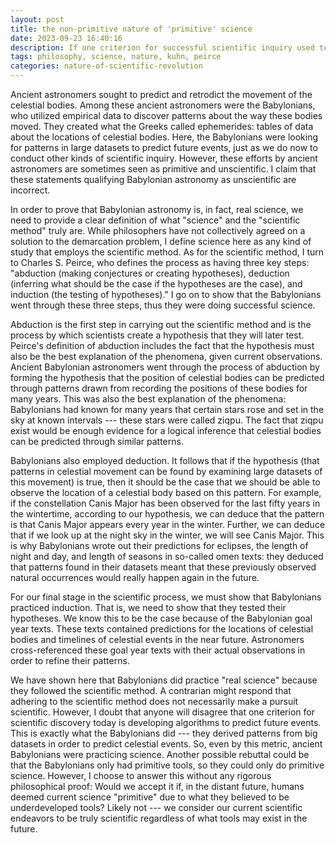 ```yaml
---
layout: post
title: the non-primitive nature of 'primitive' science
date: 2023-09-23 16:40:16
description: If one criterion for successful scientific inquiry used today is developing algorithms for predicting future events, then weren’t the Babylonians doing successful science by our own criteria?
tags: philosophy, science, nature, kuhn, peirce
categories: nature-of-scientific-revolution
---
```


Ancient astronomers sought to predict and retrodict the movement of the celestial bodies. Among these ancient astronomers were the Babylonians, who utilized empirical data to discover patterns about the way these bodies moved. They created what the Greeks called ephemerides: tables of data about the locations of celestial bodies. Here, the Babylonians were looking for patterns in large datasets to predict future events, just as we do now to conduct other kinds of scientific inquiry. However, these efforts by ancient astronomers are sometimes seen as primitive and unscientific. I claim that these statements qualifying Babylonian astronomy as unscientific are incorrect.

In order to prove that Babylonian astronomy is, in fact, real science, we need to provide a clear definition of what "science" and the "scientific method" truly are. While philosophers have not collectively agreed on a solution to the demarcation problem, I define science here as any kind of study that employs the scientific method. As for the scientific method, I turn to Charles S. Peirce, who defines the process as having three key steps: "abduction (making conjectures or creating hypotheses), deduction (inferring what should be the case if the hypotheses are the case), and induction (the testing of hypotheses)." I go on to show that the Babylonians went through these three steps, thus they were doing successful science.

Abduction is the first step in carrying out the scientific method and is the process by which scientists create a hypothesis that they will later test. Peirce's definition of abduction includes the fact that the hypothesis must also be the best explanation of the phenomena, given current observations. Ancient Babylonian astronomers went through the process of abduction by forming the hypothesis that the position of celestial bodies can be predicted through patterns drawn from recording the positions of these bodies for many years. This was also the best explanation of the phenomena: Babylonians had known for many years that certain stars rose and set in the sky at known intervals --- these stars were called ziqpu. The fact that ziqpu exist would be enough evidence for a logical inference that celestial bodies can be predicted through similar patterns.

Babylonians also employed deduction. It follows that if the hypothesis (that patterns in celestial movement can be found by examining large datasets of this movement) is true, then it should be the case that we should be able to observe the location of a celestial body based on this pattern. For example, if the constellation Canis Major has been observed for the last fifty years in the wintertime, according to our hypothesis, we can deduce that the pattern is that Canis Major appears every year in the winter. Further, we can deduce that if we look up at the night sky in the winter, we will see Canis Major. This is why Babylonians wrote out their predictions for eclipses, the length of night and day, and length of seasons in so-called omen texts: they deduced that patterns found in their datasets meant that these previously observed natural occurrences would really happen again in the future.

For our final stage in the scientific process, we must show that Babylonians practiced induction. That is, we need to show that they tested their hypotheses. We know this to be the case because of the Babylonian goal year texts. These texts contained predictions for the locations of celestial bodies and timelines of celestial events in the near future. Astronomers cross-referenced these goal year texts with their actual observations in order to refine their patterns.

We have shown here that Babylonians did practice "real science" because they followed the scientific method. A contrarian might respond that adhering to the scientific method does not necessarily make a pursuit scientific. However, I doubt that anyone will disagree that one criterion for scientific discovery today is developing algorithms to predict future events. This is exactly what the Babylonians did --- they derived patterns from big datasets in order to predict celestial events. So, even by this metric, ancient Babylonians were practicing science. Another possible rebuttal could be that the Babylonians only had primitive tools, so they could only do primitive science. However, I choose to answer this without any rigorous philosophical proof: Would we accept it if, in the distant future, humans deemed current science "primitive" due to what they believed to be underdeveloped tools? Likely not --- we consider our current scientific endeavors to be truly scientific regardless of what tools may exist in the future.
